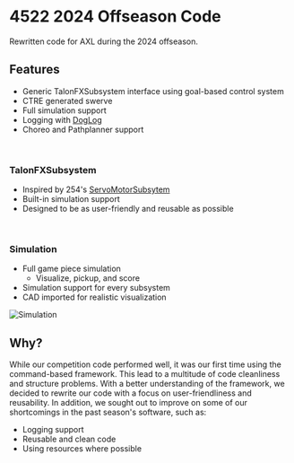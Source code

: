 # 4522 2024 Offseason Code 
Rewritten code for AXL during the 2024 offseason.

## Features
* Generic TalonFXSubsystem interface using goal-based control system
* CTRE generated swerve
* Full simulation support
* Logging with [DogLog](https://doglog.dev/)
* Choreo and Pathplanner support
<br>

### TalonFXSubsystem
* Inspired by 254's [ServoMotorSubsytem]()
* Built-in simulation support
* Designed to be as user-friendly and reusable as possible
<br>

### Simulation
* Full game piece simulation
  * Visualize, pickup, and score
* Simulation support for every subsystem
* CAD imported for realistic visualization

![Simulation](.github/docs/sim-readme.gif)

## Why?
While our competition code performed well, it was our first time using the command-based framework. This lead to a multitude of code cleanliness and structure problems. With a better understanding of the framework, we decided to rewrite our code with a focus on user-friendliness and reusability. In addition, we sought out to improve on some of our shortcomings in the past season's software, such as:
* Logging support
* Reusable and clean code
* Using resources where possible